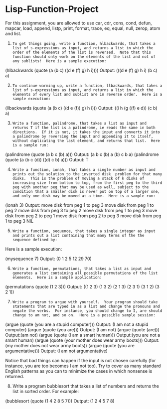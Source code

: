 # Lisp-Function-Project

For this assignment, you are allowed to use car, cdr, cons, cond, defun, mapcar, load, append, listp, print, format, trace, eq, equal, null, zerop, atom and list.  
 

1.     To get things going, write a function, hlbackwards, that takes a list of s-expressions as input, and returns a list in which the order of the elements of the list is reversed.  Note that this function should only work on the elements of the list and not of any sublists!  Here is a sample execution:

(hlbackwards (quote (a (b c) ((d e (f) g) h i))))
Output: (((d e (f) g) h i) (b c) a)


2.     To continue warming up, write a function, llbackwards, that takes a list of s-expressions as input, and returns a list in which the elements of every list and sublist are in reverse order.  Here is a sample execution:

(llbackwards (quote (a (b c) ((d e (f)) g) h i)))
Output: ((i h (g ((f) e d)) (c b) a)


3.     Write a function, palindrome, that takes a list as input and returns T if the list is a palindrome, ie reads the same in both directions.  If it is not, it takes the input and converts it into a palindrome by reversing the input and appending it to itself, without duplicating the last element, and returns that list.  Here is a sample run:

(palindrome (quote (a b c (b) a)))
Output: (a b c (b) a (b) c b a)
(palindrome (quote (a (b c (d)) ((d) c b) a)))
Output: T

4.     Write a function, ionah, that takes a single number as input and prints out the solution to the inverted disk  problem for that many disks.  This is the problem of moving a stack of k disks of increasing size from bottom to top, from the first peg to the third peg with another peg that may be used as well, subject to the condition that a smaller disk is never put on top of a larger one, and only one disk may be moved at a time.  Here is a sample run:

(ionah 3)
Output: 
        move disk from peg 1 to peg 3
        move disk from peg 1 to peg 2
        move disk from peg 3 to peg 2
        move disk from peg 1 to peg 3
        move disk from peg 2 to peg 1
        move disk from peg 2 to peg 3
        move disk from peg 1 to peg 3
        NIL

 
5.     Write a function, sequence, that takes a single integer as input and prints out a list containing that many terms of the the sequence defined by:

Here is a sample execution:

(mysequence 7)
Output: (0 1 2 5 12 29 70)


6.     Write a function, permutations, that takes a list as input and generates a list containing all possible permutations of the list elements.  Here is a sample application:

(permutations (quote (1 2 3)))
Output: ((1 2 3) (1 3 2) (2 1 3) (2 3 1) (3 1 2) (3 2 1))


7.     Write a program to argue with yourself.  Your program should take statements that are typed in as a list and change the pronouns and negate the verbs.  For instance, you should change to I, are should change to am not, and so on.  Here is a possible sample session:

(argue (quote (you are a stupid computer)))
Output: (I am not a stupid computer)
(argue (quote (you are)))
Output: (I am not)
(argue (quote (are)))
Output:(am not)
(argue (quote (I am a smart human)))
Output:(you are not a smart human)
(argue (quote (your mother does wear army boots)))
Output: (my mother does not wear army boots))
(argue (quote (you are argumentative)))
Output: (I am not argumentative)


Notice that bad things can happen if the input is not chosen carefully (for instance, you are too becomes I am not too).  Try to cover as many standard English patterns as you can to minimize the cases in which nonsense is returned.

8. Write a program bubblesort that takes a list of numbers and returns the list in sorted order.  For example:

(bubblesort (quote (1 4 2 8 5 7)))
Output: (1 2 4 5 7 8)

 
